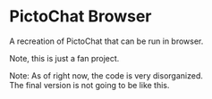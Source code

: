 # PictoChat Browser
 A recreation of PictoChat that can be run in browser.

Note, this is just a fan project.  

 Note: As of right now, the code is very disorganized.  
 The final version is not going to be like this.
